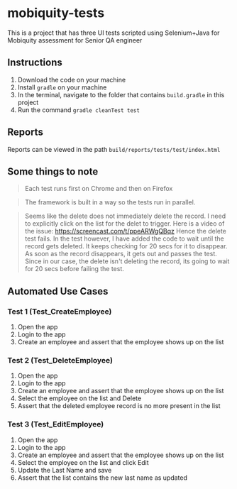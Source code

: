 # mobiquity-tests
This is a project that has three UI tests scripted using Selenium+Java for Mobiquity assessment for Senior QA engineer

## Instructions
1. Download the code on your machine
2. Install `gradle` on your machine
3. In the terminal, navigate to the folder that contains `build.gradle` in this project
4. Run the command `gradle cleanTest test`

## Reports
Reports can be viewed in the path `build/reports/tests/test/index.html`

## Some things to note
> Each test runs first on Chrome and then on Firefox

> The framework is built in a way so the tests run in parallel.

> Seems like the delete does not immediately delete the record. I need to explicitly click on the list for the delet to trigger. Here is a video of the issue: https://screencast.com/t/ppeARWgQBqz
Hence the delete test fails. In the test however, I have added the code to wait until the record gets deleted. It keeps checking for 20 secs for it to disappear. As soon as the record disappears, it gets out and passes the test. Since in our case, the delete isn't deleting the record, its going to wait for 20 secs before failing the test.

## Automated Use Cases
### Test 1 (Test_CreateEmployee)

1. Open the app
2. Login to the app
3. Create an employee and assert that the employee shows up on the list

### Test 2 (Test_DeleteEmployee)

1. Open the app
2. Login to the app
3. Create an employee and assert that the employee shows up on the list
4. Select the employee on the list and Delete
5. Assert that the deleted employee record is no more present in the list
 
 ### Test 3 (Test_EditEmployee)
 
1. Open the app
2. Login to the app
3. Create an employee and assert that the employee shows up on the list
4. Select the employee on the list and click Edit
5. Update the Last Name and save
6. Assert that the list contains the new last name as updated
 
 
